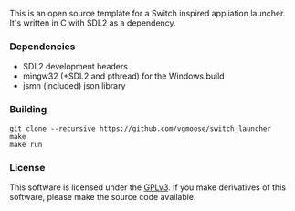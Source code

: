 This is an open source template for a Switch inspired appliation launcher.  It's written in C with SDL2 as a dependency.

### Dependencies
- SDL2 development headers
- mingw32 (+SDL2 and pthread) for the Windows build
- jsmn (included) json library

### Building
```
git clone --recursive https://github.com/vgmoose/switch_launcher
make
make run
```

### License
This software is licensed under the [GPLv3](https://www.gnu.org/licenses/gpl-3.0.en.html). If you make derivatives of this software, please make the source code available.


